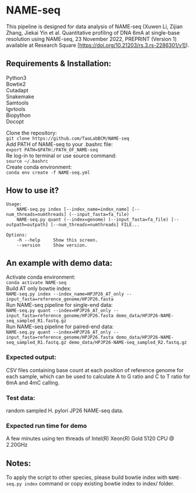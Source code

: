 # NAME-seq
This pipeline is designed for data analysis of NAME-seq (Xuwen Li, Zijian Zhang, Jiekai Yin et al. Quantitative profiling of DNA 6mA at single-base resolution using NAME-seq, 23 November 2022, PREPRINT (Version 1) available at Research Square [https://doi.org/10.21203/rs.3.rs-2286301/v1]).

## Requirements & Installation: 
Python3 \
Bowtie2 \
Cutadapt \
Snakemake \
Samtools \
Igvtools \
Biopython \
Docopt

Clone the repository: \
`git clone https://github.com/TaoLabBCM/NAME-seq`\
Add PATH of NAME-seq to your .bashrc file: \
`export PATH=$PATH:/PATH_OF_NAME-seq`\
Re log-in to terminal or use source command: \
`source ~/.bashrc`\
Create conda environment: \
`conda env create -f NAME-seq.yml`

## How to use it?
```
Usage:
    NAME-seq.py index [--index_name=index_name] [--num_threads=numthreads] (--input_fasta=fa_file)
    NAME-seq.py quant (--index=genome) (--input_fasta=fa_file) [--outpath=outpath] [--num_threads=numthreads] FILE...

Options:
    -h --help     Show this screen.
    --version     Show version.
```

## An example with demo data: 
Activate conda environment: \
`conda activate NAME-seq`\
Build AT only bowtie index:\
`NAME-seq.py index --index_name=HPJP26_AT_only --input_fasta=reference_genome/HPJP26.fasta`\
Run NAME-seq pipeline for single-end data:\
`NAME-seq.py quant --index=HPJP26_AT_only --input_fasta=reference_genome/HPJP26.fasta demo_data/HPJP26-NAME-seq_sampled_R1.fastq.gz`\
Run NAME-seq pipeline for paired-end data:\
`NAME-seq.py quant --index=HPJP26_AT_only --input_fasta=reference_genome/HPJP26.fasta demo_data/HPJP26-NAME-seq_sampled_R1.fastq.gz demo_data/HPJP26-NAME-seq_sampled_R2.fastq.gz`

### Expected output: 
CSV files containing base count at each position of reference genome for each sample, which can be used to calculate A to G ratio and C to T ratio for 6mA and 4mC calling.

### Test data: 
random sampled H. pylori JP26 NAME-seq data.

### Expected run time for demo
A few minutes using ten threads of Intel(R) Xeon(R) Gold 5120 CPU @ 2.20GHz

## Notes: 
To apply the script to other species, please build bowtie index with `NAME-seq.py index` command or copy existing bowtie index to index/ folder.
